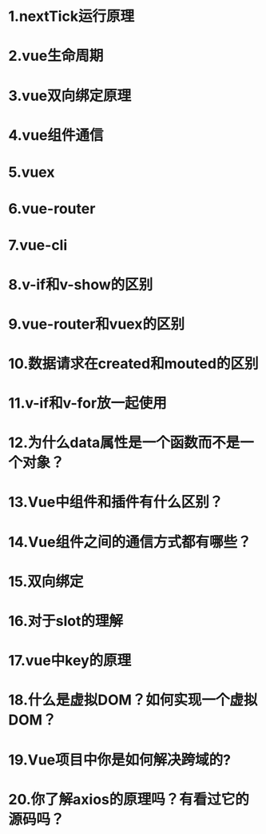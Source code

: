 # 1.nextTick运行原理
# 2.vue生命周期
# 3.vue双向绑定原理
# 4.vue组件通信
# 5.vuex
# 6.vue-router
# 7.vue-cli
# 8.v-if和v-show的区别
# 9.vue-router和vuex的区别
# 10.数据请求在created和mouted的区别
# 11.v-if和v-for放一起使用
# 12.为什么data属性是一个函数而不是一个对象？
# 13.Vue中组件和插件有什么区别？
# 14.Vue组件之间的通信方式都有哪些？
# 15.双向绑定
# 16.对于slot的理解
# 17.vue中key的原理
# 18.什么是虚拟DOM？如何实现一个虚拟DOM？
# 19.Vue项目中你是如何解决跨域的?
# 20.你了解axios的原理吗？有看过它的源码吗？